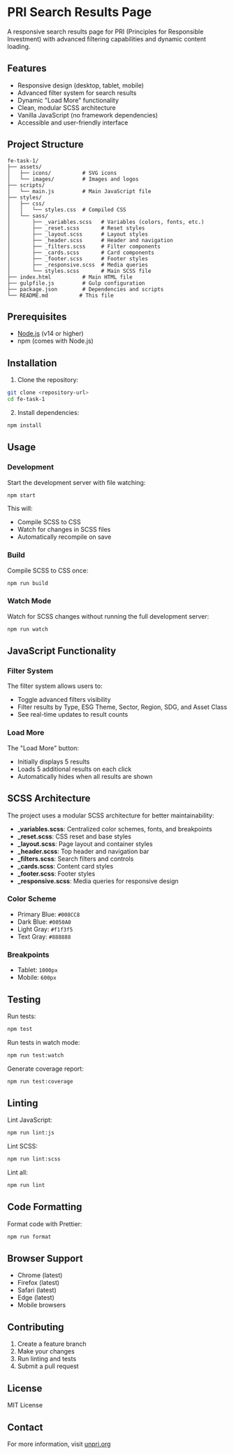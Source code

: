 # PRI Search Results Page

A responsive search results page for PRI (Principles for Responsible Investment) with advanced filtering capabilities and dynamic content loading.

## Features

- Responsive design (desktop, tablet, mobile)
- Advanced filter system for search results
- Dynamic "Load More" functionality
- Clean, modular SCSS architecture
- Vanilla JavaScript (no framework dependencies)
- Accessible and user-friendly interface

## Project Structure

```
fe-task-1/
├── assets/
│   ├── icons/          # SVG icons
│   └── images/         # Images and logos
├── scripts/
│   └── main.js         # Main JavaScript file
├── styles/
│   ├── css/
│   │   └── styles.css  # Compiled CSS
│   └── sass/
│       ├── _variables.scss   # Variables (colors, fonts, etc.)
│       ├── _reset.scss       # Reset styles
│       ├── _layout.scss      # Layout styles
│       ├── _header.scss      # Header and navigation
│       ├── _filters.scss     # Filter components
│       ├── _cards.scss       # Card components
│       ├── _footer.scss      # Footer styles
│       ├── _responsive.scss  # Media queries
│       └── styles.scss       # Main SCSS file
├── index.html          # Main HTML file
├── gulpfile.js         # Gulp configuration
├── package.json        # Dependencies and scripts
└── README.md          # This file
```

## Prerequisites

- [Node.js](https://nodejs.org/) (v14 or higher)
- npm (comes with Node.js)

## Installation

1. Clone the repository:
```bash
git clone <repository-url>
cd fe-task-1
```

2. Install dependencies:
```bash
npm install
```

## Usage

### Development

Start the development server with file watching:
```bash
npm start
```

This will:
- Compile SCSS to CSS
- Watch for changes in SCSS files
- Automatically recompile on save

### Build

Compile SCSS to CSS once:
```bash
npm run build
```

### Watch Mode

Watch for SCSS changes without running the full development server:
```bash
npm run watch
```

## JavaScript Functionality

### Filter System

The filter system allows users to:
- Toggle advanced filters visibility
- Filter results by Type, ESG Theme, Sector, Region, SDG, and Asset Class
- See real-time updates to result counts

### Load More

The "Load More" button:
- Initially displays 5 results
- Loads 5 additional results on each click
- Automatically hides when all results are shown

## SCSS Architecture

The project uses a modular SCSS architecture for better maintainability:

- **_variables.scss**: Centralized color schemes, fonts, and breakpoints
- **_reset.scss**: CSS reset and base styles
- **_layout.scss**: Page layout and container styles
- **_header.scss**: Top header and navigation bar
- **_filters.scss**: Search filters and controls
- **_cards.scss**: Content card styles
- **_footer.scss**: Footer styles
- **_responsive.scss**: Media queries for responsive design

### Color Scheme

- Primary Blue: `#008CC8`
- Dark Blue: `#0050A0`
- Light Gray: `#f1f3f5`
- Text Gray: `#888888`

### Breakpoints

- Tablet: `1000px`
- Mobile: `600px`

## Testing

Run tests:
```bash
npm test
```

Run tests in watch mode:
```bash
npm run test:watch
```

Generate coverage report:
```bash
npm run test:coverage
```

## Linting

Lint JavaScript:
```bash
npm run lint:js
```

Lint SCSS:
```bash
npm run lint:scss
```

Lint all:
```bash
npm run lint
```

## Code Formatting

Format code with Prettier:
```bash
npm run format
```

## Browser Support

- Chrome (latest)
- Firefox (latest)
- Safari (latest)
- Edge (latest)
- Mobile browsers

## Contributing

1. Create a feature branch
2. Make your changes
3. Run linting and tests
4. Submit a pull request

## License

MIT License

## Contact

For more information, visit [unpri.org](https://www.unpri.org/)

